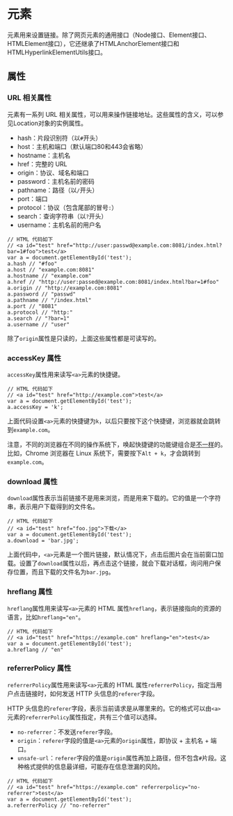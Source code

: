 # 元素

<a>元素用来设置链接。除了网页元素的通用接口（Node接口、Element接口、HTMLElement接口），它还继承了HTMLAnchorElement接口和HTMLHyperlinkElementUtils接口。

## 属性

### URL 相关属性

<a>元素有一系列 URL 相关属性，可以用来操作链接地址。这些属性的含义，可以参见Location对象的实例属性。

- hash：片段识别符（以`#`开头）
- host：主机和端口（默认端口80和443会省略）
- hostname：主机名
- href：完整的 URL
- origin：协议、域名和端口
- password：主机名前的密码
- pathname：路径（以`/`开头）
- port：端口
- protocol：协议（包含尾部的冒号`:`）
- search：查询字符串（以`?`开头）
- username：主机名前的用户名

```
// HTML 代码如下
// <a id="test" href="http://user:passwd@example.com:8081/index.html?bar=1#foo">test</a>
var a = document.getElementById('test');
a.hash // "#foo"
a.host // "example.com:8081"
a.hostname // "example.com"
a.href // "http://user:passed@example.com:8081/index.html?bar=1#foo"
a.origin // "http://example.com:8081"
a.password // "passwd"
a.pathname // "/index.html"
a.port // "8081"
a.protocol // "http:"
a.search // "?bar=1"
a.username // "user"
```

除了`origin`属性是只读的，上面这些属性都是可读写的。

### accessKey 属性

`accessKey`属性用来读写`<a>`元素的快捷键。

```
// HTML 代码如下
// <a id="test" href="http://example.com">test</a>
var a = document.getElementById('test');
a.accessKey = 'k';
```

上面代码设置`<a>`元素的快捷键为`k`，以后只要按下这个快捷键，浏览器就会跳转到`example.com`。

注意，不同的浏览器在不同的操作系统下，唤起快捷键的功能键组合是[不一样](https://developer.mozilla.org/en-US/docs/Web/HTML/Global_attributes/accesskey)的。比如，Chrome 浏览器在 Linux 系统下，需要按下`Alt + k`，才会跳转到`example.com`。

### download 属性

`download`属性表示当前链接不是用来浏览，而是用来下载的。它的值是一个字符串，表示用户下载得到的文件名。

```
// HTML 代码如下
// <a id="test" href="foo.jpg">下载</a>
var a = document.getElementById('test');
a.download = 'bar.jpg';
```

上面代码中，`<a>`元素是一个图片链接，默认情况下，点击后图片会在当前窗口加载。设置了`download`属性以后，再点击这个链接，就会下载对话框，询问用户保存位置，而且下载的文件名为`bar.jpg`。

### hreflang 属性

`hreflang`属性用来读写`<a>`元素的 HTML 属性`hreflang`，表示链接指向的资源的语言，比如`hreflang="en"`。

```
// HTML 代码如下
// <a id="test" href="https://example.com" hreflang="en">test</a>
var a = document.getElementById('test');
a.hreflang // "en"
```

### referrerPolicy 属性

`referrerPolicy`属性用来读写`<a>`元素的 HTML 属性`referrerPolicy`，指定当用户点击链接时，如何发送 HTTP 头信息的`referer`字段。

HTTP 头信息的`referer`字段，表示当前请求是从哪里来的。它的格式可以由`<a>`元素的`referrerPolicy`属性指定，共有三个值可以选择。

- `no-referrer`：不发送`referer`字段。
- `origin`：`referer`字段的值是`<a>`元素的`origin`属性，即协议 + 主机名 + 端口。
- `unsafe-url`：`referer`字段的值是`origin`属性再加上路径，但不包含`#`片段。这种格式提供的信息最详细，可能存在信息泄漏的风险。

```
// HTML 代码如下
// <a id="test" href="https://example.com" referrerpolicy="no-referrer">test</a>
var a = document.getElementById('test');
a.referrerPolicy // "no-referrer"
```